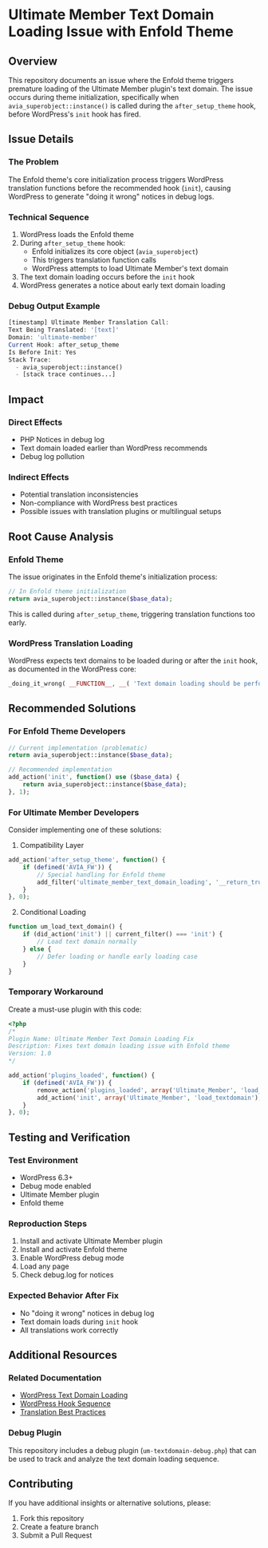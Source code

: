 # Ultimate Member Text Domain Loading Issue with Enfold Theme

## Overview
This repository documents an issue where the Enfold theme triggers premature loading of the Ultimate Member plugin's text domain. The issue occurs during theme initialization, specifically when `avia_superobject::instance()` is called during the `after_setup_theme` hook, before WordPress's `init` hook has fired.

## Issue Details

### The Problem
The Enfold theme's core initialization process triggers WordPress translation functions before the recommended hook (`init`), causing WordPress to generate "doing it wrong" notices in debug logs.

### Technical Sequence
1. WordPress loads the Enfold theme
2. During `after_setup_theme` hook:
   - Enfold initializes its core object (`avia_superobject`)
   - This triggers translation function calls
   - WordPress attempts to load Ultimate Member's text domain
3. The text domain loading occurs before the `init` hook
4. WordPress generates a notice about early text domain loading

### Debug Output Example
```php
[timestamp] Ultimate Member Translation Call:
Text Being Translated: '[text]'
Domain: 'ultimate-member'
Current Hook: after_setup_theme
Is Before Init: Yes
Stack Trace: 
  - avia_superobject::instance() 
  - [stack trace continues...]
```

## Impact

### Direct Effects
- PHP Notices in debug log
- Text domain loaded earlier than WordPress recommends
- Debug log pollution

### Indirect Effects
- Potential translation inconsistencies
- Non-compliance with WordPress best practices
- Possible issues with translation plugins or multilingual setups

## Root Cause Analysis

### Enfold Theme
The issue originates in the Enfold theme's initialization process:
```php
// In Enfold theme initialization
return avia_superobject::instance($base_data);
```
This is called during `after_setup_theme`, triggering translation functions too early.

### WordPress Translation Loading
WordPress expects text domains to be loaded during or after the `init` hook, as documented in the WordPress core:
```php
_doing_it_wrong( __FUNCTION__, __( 'Text domain loading should be performed during init.' ), '6.3.0' );
```

## Recommended Solutions

### For Enfold Theme Developers
```php
// Current implementation (problematic)
return avia_superobject::instance($base_data);

// Recommended implementation
add_action('init', function() use ($base_data) {
    return avia_superobject::instance($base_data);
}, 1);
```

### For Ultimate Member Developers
Consider implementing one of these solutions:

1. Compatibility Layer
```php
add_action('after_setup_theme', function() {
    if (defined('AVIA_FW')) {
        // Special handling for Enfold theme
        add_filter('ultimate_member_text_domain_loading', '__return_true');
    }
}, 0);
```

2. Conditional Loading
```php
function um_load_text_domain() {
    if (did_action('init') || current_filter() === 'init') {
        // Load text domain normally
    } else {
        // Defer loading or handle early loading case
    }
}
```

### Temporary Workaround
Create a must-use plugin with this code:
```php
<?php
/*
Plugin Name: Ultimate Member Text Domain Loading Fix
Description: Fixes text domain loading issue with Enfold theme
Version: 1.0
*/

add_action('plugins_loaded', function() {
    if (defined('AVIA_FW')) {
        remove_action('plugins_loaded', array('Ultimate_Member', 'load_textdomain'));
        add_action('init', array('Ultimate_Member', 'load_textdomain'), 0);
    }
}, 0);
```

## Testing and Verification

### Test Environment
- WordPress 6.3+
- Debug mode enabled
- Ultimate Member plugin
- Enfold theme

### Reproduction Steps
1. Install and activate Ultimate Member plugin
2. Install and activate Enfold theme
3. Enable WordPress debug mode
4. Load any page
5. Check debug.log for notices

### Expected Behavior After Fix
- No "doing it wrong" notices in debug log
- Text domain loads during `init` hook
- All translations work correctly

## Additional Resources

### Related Documentation
- [WordPress Text Domain Loading](https://developer.wordpress.org/reference/functions/load_textdomain/)
- [WordPress Hook Sequence](https://developer.wordpress.org/plugins/hooks/actions/)
- [Translation Best Practices](https://developer.wordpress.org/plugins/internationalization/how-to-internationalize-your-plugin/)

### Debug Plugin
This repository includes a debug plugin (`um-textdomain-debug.php`) that can be used to track and analyze the text domain loading sequence.

## Contributing
If you have additional insights or alternative solutions, please:
1. Fork this repository
2. Create a feature branch
3. Submit a Pull Request